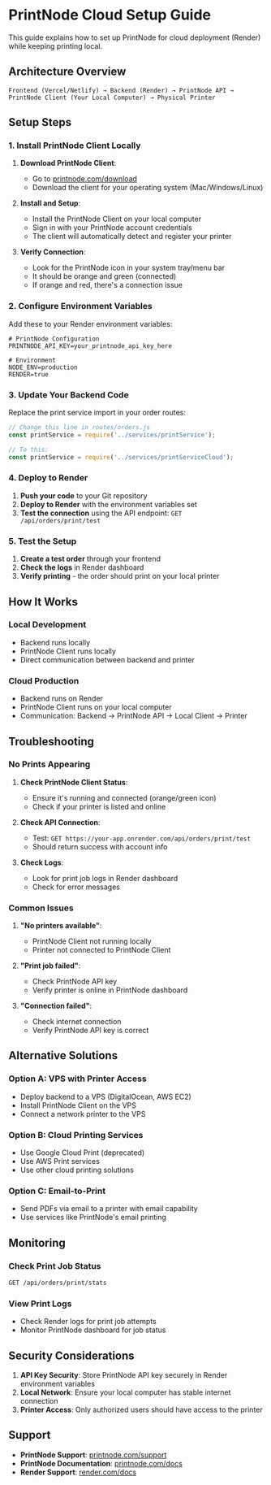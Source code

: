 # PrintNode Cloud Setup Guide

This guide explains how to set up PrintNode for cloud deployment (Render) while keeping printing local.

## Architecture Overview

```
Frontend (Vercel/Netlify) → Backend (Render) → PrintNode API → PrintNode Client (Your Local Computer) → Physical Printer
```

## Setup Steps

### 1. Install PrintNode Client Locally

1. **Download PrintNode Client**:
   - Go to [printnode.com/download](https://www.printnode.com/download)
   - Download the client for your operating system (Mac/Windows/Linux)

2. **Install and Setup**:
   - Install the PrintNode Client on your local computer
   - Sign in with your PrintNode account credentials
   - The client will automatically detect and register your printer

3. **Verify Connection**:
   - Look for the PrintNode icon in your system tray/menu bar
   - It should be orange and green (connected)
   - If orange and red, there's a connection issue

### 2. Configure Environment Variables

Add these to your Render environment variables:

```env
# PrintNode Configuration
PRINTNODE_API_KEY=your_printnode_api_key_here

# Environment
NODE_ENV=production
RENDER=true
```

### 3. Update Your Backend Code

Replace the print service import in your order routes:

```javascript
// Change this line in routes/orders.js
const printService = require('../services/printService');

// To this:
const printService = require('../services/printServiceCloud');
```

### 4. Deploy to Render

1. **Push your code** to your Git repository
2. **Deploy to Render** with the environment variables set
3. **Test the connection** using the API endpoint: `GET /api/orders/print/test`

### 5. Test the Setup

1. **Create a test order** through your frontend
2. **Check the logs** in Render dashboard
3. **Verify printing** - the order should print on your local printer

## How It Works

### Local Development
- Backend runs locally
- PrintNode Client runs locally
- Direct communication between backend and printer

### Cloud Production
- Backend runs on Render
- PrintNode Client runs on your local computer
- Communication: Backend → PrintNode API → Local Client → Printer

## Troubleshooting

### No Prints Appearing

1. **Check PrintNode Client Status**:
   - Ensure it's running and connected (orange/green icon)
   - Check if your printer is listed and online

2. **Check API Connection**:
   - Test: `GET https://your-app.onrender.com/api/orders/print/test`
   - Should return success with account info

3. **Check Logs**:
   - Look for print job logs in Render dashboard
   - Check for error messages

### Common Issues

1. **"No printers available"**:
   - PrintNode Client not running locally
   - Printer not connected to PrintNode Client

2. **"Print job failed"**:
   - Check PrintNode API key
   - Verify printer is online in PrintNode dashboard

3. **"Connection failed"**:
   - Check internet connection
   - Verify PrintNode API key is correct

## Alternative Solutions

### Option A: VPS with Printer Access
- Deploy backend to a VPS (DigitalOcean, AWS EC2)
- Install PrintNode Client on the VPS
- Connect a network printer to the VPS

### Option B: Cloud Printing Services
- Use Google Cloud Print (deprecated)
- Use AWS Print services
- Use other cloud printing solutions

### Option C: Email-to-Print
- Send PDFs via email to a printer with email capability
- Use services like PrintNode's email printing

## Monitoring

### Check Print Job Status
```bash
GET /api/orders/print/stats
```

### View Print Logs
- Check Render logs for print job attempts
- Monitor PrintNode dashboard for job status

## Security Considerations

1. **API Key Security**: Store PrintNode API key securely in Render environment variables
2. **Local Network**: Ensure your local computer has stable internet connection
3. **Printer Access**: Only authorized users should have access to the printer

## Support

- **PrintNode Support**: [printnode.com/support](https://www.printnode.com/support)
- **PrintNode Documentation**: [printnode.com/docs](https://www.printnode.com/docs)
- **Render Support**: [render.com/docs](https://render.com/docs)
